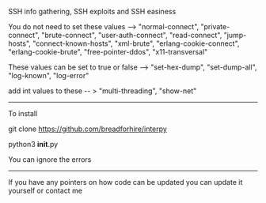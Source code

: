 SSH info gathering, SSH exploits and SSH easiness 


You do not need to set these values --> "normal-connect", "private-connect", "brute-connect", "user-auth-connect", "read-connect", "jump-hosts", "connect-known-hosts", "xml-brute", "erlang-cookie-connect", "erlang-cookie-brute", "free-pointer-ddos", "x11-transversal"

These values can be set to true or false --> "set-hex-dump", "set-dump-all",  "log-known", "log-error"

add int values to these -- > "multi-threading", "show-net"
__________________________________________________________

To install 

git clone https://github.com/breadforhire/interpy

python3 __init__.py

You can ignore the errors
__________________________________________________________

If you have any pointers on how code can be updated you can update it yourself or contact me 



